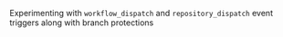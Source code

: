 Experimenting with `workflow_dispatch` and `repository_dispatch` event triggers along with branch protections